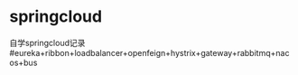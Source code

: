 # springcloud
自学springcloud记录
#eureka+ribbon+loadbalancer+openfeign+hystrix+gateway+rabbitmq+nacos+bus
